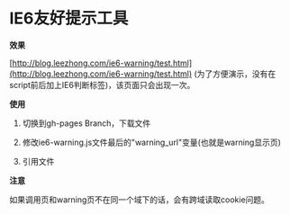 IE6友好提示工具
======

**效果**

[http://blog.leezhong.com/ie6-warning/test.html](http://blog.leezhong.com/ie6-warning/test.html) (为了方便演示，没有在script前后加上IE6判断标签)，该页面只会出现一次。

**使用**

1) 切换到gh-pages Branch，下载文件

2) 修改ie6-warning.js文件最后的"warning_url"变量(也就是warning显示页)

3) 引用文件

	<!--[if IE 6]>
	<script type="text/javascript" src="/path/to/your/ie6-warning.js"></script>
	<![endif]-->

**注意**

如果调用页和warning页不在同一个域下的话，会有跨域读取cookie问题。
